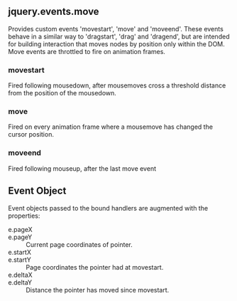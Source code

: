 <h2>jquery.events.move</h2>

<p>Provides custom events 'movestart', 'move' and 'moveend'. These events behave in a similar way
to 'dragstart', 'drag' and 'dragend', but are intended for building interaction that moves nodes
by position only within the DOM. Move events are throttled to fire on animation frames.</p>

<h3>movestart</h3>
<p>Fired following mousedown, after mousemoves cross a threshold distance from the position of the mousedown.</p>

<h3>move</h3>
<p>Fired on every animation frame where a mousemove has changed the cursor position.</p>

<h3>moveend</h3>
<p>Fired following mouseup, after the last move event</p>

<h2>Event Object</h2>

<p>Event objects passed to the bound handlers are augmented with the properties:</p>

<dl>
  <dt>e.pageX<br/>e.pageY</dt><dd>Current page coordinates of pointer.</dd>
  <dt>e.startX<br/>e.startY</dt><dd>Page coordinates the pointer had at movestart.</dd>
  <dt>e.deltaX<br/>e.deltaY</dt><dd>Distance the pointer has moved since movestart.</dd>
</dl>